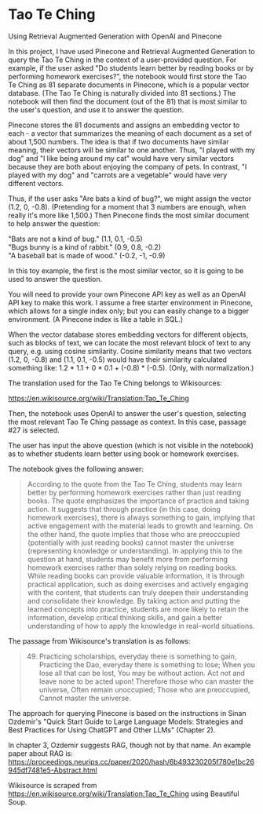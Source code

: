 # Tao Te Ching
Using Retrieval Augmented Generation with OpenAI and Pinecone

In this project, I have used Pinecone and Retrieval Augmented Generation to query the Tao Te Ching in the context of a user-provided question.  For example, if the user asked "Do students learn better by reading books or by performing homework exercises?", the notebook would first store the Tao Te Ching as 81 separate documents in Pinecone, which is a popular vector database. (The Tao Te Ching is naturally divided into 81 sections.)  The notebook will then find the document (out of the 81) that is most similar to the user's question, and use it to answer the question.

Pinecone stores the 81 documents and assigns an embedding vector to each - a vector that summarizes the meaning of each document as a set of about 1,500 numbers.  The idea is that if two documents have similar meaning, their vectors will be similar to one another.  Thus, "I played with my dog" and "I like being around my cat" would have very similar vectors because they are both about enjoying the company of pets.  In contrast, "I played with my dog" and "carrots are a vegetable" would have very different vectors.

Thus, if the user asks "Are bats a kind of bug?", we might assign the vector (1.2, 0, -0.8).  (Pretending for a moment that 3 numbers are enough, when really it's more like 1,500.)  Then Pinecone finds the most similar document to help answer the question:

"Bats are not a kind of bug." (1.1, 0.1, -0.5)  
"Bugs bunny is a kind of rabbit." (0.9, 0.8, -0.2)  
"A baseball bat is made of wood." (-0.2, -1, -0.9)  

In this toy example, the first is the most similar vector, so it is going to be used to answer the question.

You will need to provide your own Pinecone API key as well as an OpenAI API key to make this work.  I assume a free starter environment in Pinecone, which allows for a single index only; but you can easily change to a bigger environment.  (A Pinecone index is like a table in SQL.)

When the vector database stores embedding vectors for different objects, such as blocks of text, we can locate the most relevant block of text to any query, e.g. using cosine similarity.  Cosine similarity means that two vectors (1.2, 0, -0.8) and (1.1, 0.1, -0.5) would have their similarity calculated something like: 1.2 * 1.1 + 0 * 0.1 + (-0.8) * (-0.5).  (Only, with normalization.)

The translation used for the Tao Te Ching belongs to Wikisources:

https://en.wikisource.org/wiki/Translation:Tao_Te_Ching

Then, the notebook uses OpenAI to answer the user's question, selecting the most relevant Tao Te Ching passage as context.  In this case, passage #27 is selected.

The user has input the above question (which is not visible in the notebook) as to whether students learn better using book or homework exercises.

The notebook gives the following answer:

> According to the quote from the Tao Te Ching, students may learn better by performing homework exercises rather than just reading books. The quote emphasizes the importance of practice and taking action. It suggests that through practice (in this case, doing homework exercises), there is always something to gain, implying that active engagement with the material leads to growth and learning. On the other hand, the quote implies that those who are preoccupied (potentially with just reading books) cannot master the universe (representing knowledge or understanding).
> In applying this to the question at hand, students may benefit more from performing homework exercises rather than solely relying on reading books. While reading books can provide valuable information, it is through practical application, such as doing exercises and actively engaging with the content, that students can truly deepen their understanding and consolidate their knowledge. By taking action and putting the learned concepts into practice, students are more likely to retain the information, develop critical thinking skills, and gain a better understanding of how to apply the knowledge in real-world situations.

The passage from Wikisource's translation is as follows:

> 49. Practicing scholarships, everyday there is something to gain,
> Practicing the Dao, everyday there is something to lose;
> When you lose all that can be lost,
> You may be without action.
> Act not and leave none to be acted upon!
> Therefore those who can master the universe,
> Often remain unoccupied;
> Those who are preoccupied,
> Cannot master the universe.

The approach for querying Pinecone is based on the instructions in Sinan Ozdemir's "Quick Start Guide to Large Language Models: Strategies and Best Practices for Using ChatGPT and Other LLMs"  (Chapter 2).

In chapter 3, Ozdemir suggests RAG, though not by that name.  An example paper about RAG is: https://proceedings.neurips.cc/paper/2020/hash/6b493230205f780e1bc26945df7481e5-Abstract.html

Wikisource is scraped from https://en.wikisource.org/wiki/Translation:Tao_Te_Ching using Beautiful Soup.
